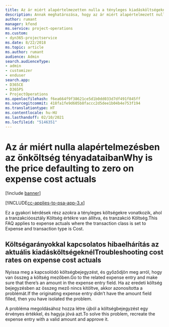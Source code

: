 ```yaml
---
title: Az ár miért alapértelmezetten nulla a tényleges kiadásköltségeknél?
description: Annak meghatározása, hogy az ár miért alapértelmezett nulla a tényleges a tényleges kiadásköltségeknél
author: rumant
manager: kfend
ms.service: project-operations
ms.custom:
- dyn365-projectservice
ms.date: 8/22/2018
ms.topic: article
ms.author: rumant
audience: Admin
search.audienceType:
- admin
- customizer
- enduser
search.app:
- D365CE
- D365PS
- ProjectOperations
ms.openlocfilehash: f6ea664f9f38621ce5d1b0dd033d7df491f845ff
ms.sourcegitcommit: 418fa1fe9d605b8faccc2d5dee1b04b4e753f194
ms.translationtype: HT
ms.contentlocale: hu-HU
ms.lasthandoff: 02/10/2021
ms.locfileid: "5146351"
---
```

# <a name="why-is-the-price-defaulting-to-zero-on-expense-cost-actuals"></a><span data-ttu-id="20be5-103">Az ár miért nulla alapértelmezésben az önköltség tényadataiban</span><span class="sxs-lookup"><span data-stu-id="20be5-103">Why is the price defaulting to zero on expense cost actuals</span></span>

[!include [banner](../includes/psa-now-project-operations.md)]

[!INCLUDE[cc-applies-to-psa-app-3.x](../includes/cc-applies-to-psa-app-3x.md)]

<span data-ttu-id="20be5-104">Ez a gyakori kérdések rész azokra a tényleges költségekre vonatkozik, ahol a tranzakcióosztály Költség értékre van állítva, és tranzakció Költség.</span><span class="sxs-lookup"><span data-stu-id="20be5-104">This FAQ applies to expense actuals where the transaction class is set to Expense and transaction type is Cost.</span></span>

## <a name="troubleshooting-cost-rates-on-expense-cost-actuals"></a><span data-ttu-id="20be5-105">Költségarányokkal kapcsolatos hibaelhárítás az aktuális kiadásköltségeknél</span><span class="sxs-lookup"><span data-stu-id="20be5-105">Troubleshooting cost rates on expense cost actuals</span></span>

<span data-ttu-id="20be5-106">Nyissa meg a kapcsolódó költségbejegyzést, és győződjön meg arról, hogy van összeg a költség mezőben.</span><span class="sxs-lookup"><span data-stu-id="20be5-106">Go to the related expense entry and make sure that there’s an amount in the expense entry field.</span></span> <span data-ttu-id="20be5-107">Ha az eredeti költség bejegyzésben az összeg mező nincs kitöltve, akkor azonosította a problémát.</span><span class="sxs-lookup"><span data-stu-id="20be5-107">If the originating expense entry didn’t have the amount field filled, then you have isolated the problem.</span></span>
 
<span data-ttu-id="20be5-108">A probléma megoldásához hozza létre újból a költségbejegyzést egy érvényes értékkel, és hagyja jóvá azt.</span><span class="sxs-lookup"><span data-stu-id="20be5-108">To solve this problem, recreate the expense entry with a valid amount and approve it.</span></span>
